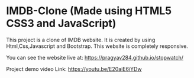 # IMDB-Clone (Made using HTML5 CSS3 and JavaScript)

This project is a clone of IMDB website. It is created by using Html,Css,Javascript and Bootstrap. This website is completely responsive.

You can see the website live at: https://pragyav284.github.io/stopwatch/

Project demo video Link: https://youtu.be/E20aiE6iYDw


